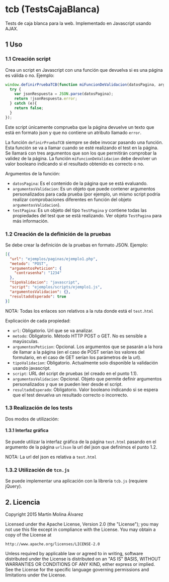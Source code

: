 # tcb (TestsCajaBlanca)
Tests de caja blanca para la web. Implementado en Javascript usando AJAX.

## 1 Uso
### 1.1 Creación script
Crea un script en Javascript con una función que devuelva si es una página es válida o no. Ejemplo:
```javascript
window.definirPruebaTCB(function miFuncionDeValidacion(datosPagina, argumentosValidacion, testPagina){
  try {
    var jsonRespuesta = JSON.parse(datosPagina);
    return !jsonRespuesta.error;
  } catch (e){
    return false;
  }
});
```

Este script únicamente comprueba que la página devuelve un texto que está en formato json y que no contiene un atributo llamado `error`.

La función `definirPruebaTCB` siempre se debe invocar pasando una función. Esta función se va a llamar cuando se esté realizando el test en la página. Se llamará con tres argumentos que son los que permitirán comprobar la validez de la página. La función `miFuncionDeValidacion` debe devolver un valor booleano indicando si el resultado obtenido es correcto o no.

Argumentos de la función:

- `datosPagina`: Es el contenido de la página que se está evaluando.
- `argumentosValidacion`: Es un objeto que puede contener argumentos personalizados para cada prueba (por ejemplo, un mismo script podría realizar comprobaciones diferentes en función del objeto `argumentosValidacion`).
- `testPagina`: Es un objeto del tipo `TestPagina` y contiene todas las propiedades del test que se está realizando. Ver objeto `TestPagina` para más información.

### 1.2 Creación de la definición de la pruebas
Se debe crear la definición de la pruebas en formato JSON. Ejemplo:
```json
[{
  "url": "ejemplos/paginas/ejemplo1.php",
  "metodo": "POST",
  "argumentosPeticion": {
    "contrasenha": "1234"
  },
  "tipoValidacion": "javascript",
  "script": "ejemplos/scripts/ejemplo1.js",
  "argumentosValidacion": {},
  "resultadoEsperado": true
}]
```

NOTA: Todas los enlaces son relativos a la ruta donde está el `test.html`

Explicación de cada propiedad:

- `url`: Obligatorio. Url que se va analizar.
- `metodo`: Obligatorio. Método HTTP POST o GET. No es sensible a mayúsculas.
- `argumentosPeticion`: Opcional. Los argumentos que se pasarán a la hora de llamar a la página (en el caso de POST serían los valores del formulario, en el caso de GET serían los parámetros de la url).
- `tipoValidacion`: Obligatorio. Actualmente solo disponible la validación usando javascript.
- `script`: URL del script de pruebas (el creado en el punto 1.1).
- `argumentosValidacion`: Opcional. Objeto que permite definir argumentos personalizados y que se pueden leer desde el script.
- `resultadoEsperado`: Obligatorio. Valor booleano indicando si se espera que el test devuelva un resultado correcto o incorrecto.

### 1.3 Realización de los tests
Dos modos de utilización:
#### 1.3.1 Interfaz gráfica
Se puede utilizar la interfaz gráfica de la página `test.html` pasando en el argumento de la página `urlJson` la url del json que definimos el punto 1.2.

NOTA: La url del json es relativa a `test.html`

### 1.3.2 Utilización de `tcn.js`
Se puede implementar una aplicación con la librería `tcb.js` (requiere jQuery).

## 2. Licencia
Copyright 2015 Martín Molina Álvarez

Licensed under the Apache License, Version 2.0 (the "License");
you may not use this file except in compliance with the License.
You may obtain a copy of the License at

    http://www.apache.org/licenses/LICENSE-2.0

Unless required by applicable law or agreed to in writing, software
distributed under the License is distributed on an "AS IS" BASIS,
WITHOUT WARRANTIES OR CONDITIONS OF ANY KIND, either express or implied.
See the License for the specific language governing permissions and
limitations under the License.
